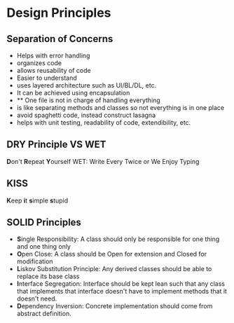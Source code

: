 # Design Principles

## Separation of Concerns
- Helps with error handling
- organizes code
- allows reusability of code
- Easier to understand
- uses layered architecture such as UI/BL/DL, etc.
- It can be achieved using encapsulation
- ** One file is not in charge of handling everything 
- is like separating methods and classes so not everything is in one place
- avoid spaghetti code, instead construct lasagna
- helps with unit testing, readability of code, extendibility, etc.

## DRY Principle VS WET
**D**on't **R**epeat **Y**ourself
WET: Write Every Twice or We Enjoy Typing

## KISS
**K**eep **i**t **s**imple **s**tupid

## SOLID Principles
- **S**ingle Responsibility: A class should only be responsible for one thing and one thing only
- **O**pen Close: A class should be Open for extension and Closed for modification
- **L**iskov Substitution Principle: Any derived classes should be able to replace its base class
- **I**nterface Segregation: Interface should be kept lean such that any class that implements that interface doesn't have to implement methods that it doesn't need.
- **D**ependency Inversion: Concrete implementation should come from abstract definition. 